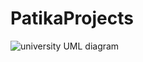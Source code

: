 # PatikaProjects

![university UML diagram](https://github.com/selimdoner/PatikaProjects/assets/109025274/19cb1e60-2f90-40d3-a935-aa33dd56cc0d)

